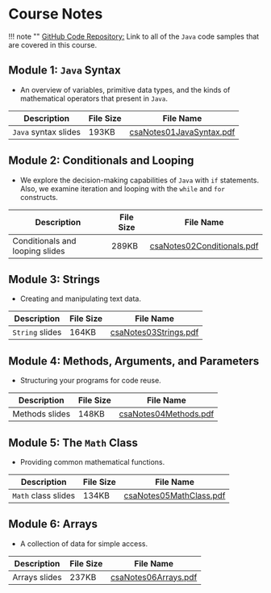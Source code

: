 # Course Notes

!!! note ""
    [GitHub Code Repository:](https://github.com/altareen/csa) Link to all of the `Java` code samples that are covered in this course.

## Module 1: `Java` Syntax

+ An overview of variables, primitive data types, and the kinds of mathematical
operators that present in `Java`.

Description | File Size | File Name
----------- | --------- | ---------
`Java` syntax slides  | 193KB | [csaNotes01JavaSyntax.pdf](/csa/pdf/csaNotes01JavaSyntax.pdf)

## Module 2: Conditionals and Looping

+ We explore the decision-making capabilities of `Java` with `if` statements. Also,
we examine iteration and looping with the `while` and `for` constructs.

Description | File Size | File Name
----------- | --------- | ---------
Conditionals and looping slides  | 289KB | [csaNotes02Conditionals.pdf](/csa/pdf/csaNotes02Conditionals.pdf)

## Module 3: Strings

+ Creating and manipulating text data.

Description | File Size | File Name
----------- | --------- | ---------
`String` slides  | 164KB | [csaNotes03Strings.pdf](/csa/pdf/csaNotes03Strings.pdf)

## Module 4: Methods, Arguments, and Parameters

+ Structuring your programs for code reuse.

Description | File Size | File Name
----------- | --------- | ---------
Methods slides  | 148KB | [csaNotes04Methods.pdf](/csa/pdf/csaNotes04Methods.pdf)

## Module 5: The `Math` Class

+ Providing common mathematical functions.

Description | File Size | File Name
----------- | --------- | ---------
`Math` class slides  | 134KB | [csaNotes05MathClass.pdf](/csa/pdf/csaNotes05MathClass.pdf)

## Module 6: Arrays

+ A collection of data for simple access.

Description | File Size | File Name
----------- | --------- | ---------
Arrays slides  | 237KB | [csaNotes06Arrays.pdf](/csa/pdf/csaNotes06Arrays.pdf)







